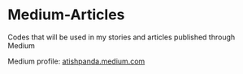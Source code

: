 # Medium-Articles

Codes that will be used in my stories and articles published through Medium

Medium profile: [atishpanda.medium.com](https://atishpanda.medium.com/)
